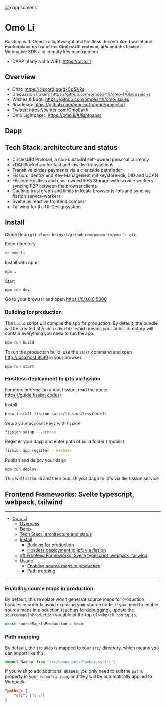 ![dappscreens](https://user-images.githubusercontent.com/747161/99851260-29611000-2b7f-11eb-9223-e84578960e41.png)

# Omo Li
Building with Omo.Li a lightweight and hostless decentralized wallet and marketplace on top of the CirclesUBI protocol, ipfs and the fission Webnative SDK and identity key management

- DAPP (early alpha WIP): https://omo.li/

## Overview

- Chat: https://discord.gg/gxCpSX2q
- Discussion Forum: https://github.com/omoearth/omo-li/discussions
- Wishes & Bugs: https://github.com/omoearth/omo/issues
- Roadmap: https://github.com/omoearth/omo/projects/1
- Twitter: https://twitter.com/OmoEarth
- Omo Lightpaper: https://omo.li/#/lightpaper

## Dapp


## Tech Stack, architecture and status
- CirclesUBI Protocol, a non-custodial self-owned personal currency 
- xDAI Blockchain for fast and low-fee transactions
- Transitive circles payments via a clientside pathfinder 
- Fission: Identity and Key-Management mit keystore-idb, DID and UCAN 
- Fission: Hostless and user-owned IPFS Storage with service workers syncing P2P between the browser clients
- Caching trust graph and limits in locala browser js-ipfs and sync via fission service-workers
- Svelte as reactive frontend compiler
- Tailwind for the UI-Designsystem

## Install

Clone Repo 
`git clone https://github.com/omoearth/omo-li.git`

Enter directory 
```bash
cd omo-li
```

Install with npm
```bash
npm i
```

Start
```bash
npm run dev
```
Go to your browser and open https://0.0.0.0:5000


### Building for production
The `build` script will compile the app for production. By default, the bundle will be created at `/public/build/`, which means your public directory will contain everything you need to run the app.

```bash
npm run build
```

To run the production build, use the `start` command and open [http://localhost:8080](http://localhost:8080) in your browser.

```bash
npm run start
```

### Hostless deployment to ipfs via fission
For more information about fission, read the docs: 
https://guide.fission.codes/

Install
```bash
brew install fission-suite/fission/fission-cli
```

Setup your account keys with fission
```bash
fission setup --verbose
```

Register your dapp and enter path of build folder (./public)
```bash
fission app register --verbose
```

Publish and delpoy your dapp
```bash
npm run deploy
```
This will first build and then publish your dapp to ipfs via the fission service


## Frontend Frameworks: Svelte typescript, webpack, tailwind
---

- [Omo Li](#omo-li)
	- [Overview](#overview)
	- [Dapp](#dapp)
	- [Tech Stack, architecture and status](#tech-stack-architecture-and-status)
	- [Install](#install)
		- [Building for production](#building-for-production)
		- [Hostless deployment to ipfs via fission](#hostless-deployment-to-ipfs-via-fission)
	- [## Frontend Frameworks: Svelte typescript, webpack, tailwind](#-frontend-frameworks-svelte-typescript-webpack-tailwind)
	- [Usage](#usage)
		- [Enabling source maps in production](#enabling-source-maps-in-production)
		- [Path mapping](#path-mapping)

---

### Enabling source maps in production
By default, this template won't generate source maps for production bundles in order to avoid exposing your source code. If you need to enable source maps in production (such as for debugging), update the `sourceMapsInProduction` variable at the top of `webpack.config.js`.

```js
const sourceMapsInProduction = true;
```

### Path mapping
By default, the `src` alias is mapped to your `src/` directory, which means you can import like this:

```js
import Navbar from 'src/components/Navbar.svelte';
```

If you wish to add additional aliases, you only need to edit the `paths` property in your `tsconfig.json`, and they will be automatically applied to Webpack:

```json
"paths": {
    "src": ["src"]
}
```
